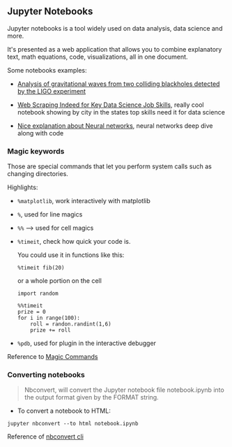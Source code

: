 ## Jupyter Notebooks

Jupyter notebooks is a tool widely used on data analysis, data science and more. 

It's presented as a web application that allows you to combine explanatory text, math equations, code, visualizations, all in one document. 

Some notebooks examples: 
-  [Analysis of gravitational waves from two colliding blackholes detected by the LIGO experiment](https://www.gw-openscience.org/s/events/GW150914/GW150914_tutorial.html)

- [Web Scraping Indeed for Key Data Science Job Skills](https://nbviewer.jupyter.org/github/jmsteinw/Notebooks/blob/master/IndeedJobs.ipynb), really cool notebook showing by city in the states top skills need it for data science

- [Nice explanation about Neural networks](http://nbviewer.jupyter.org/github/masinoa/machine_learning/blob/master/04_Neural_Networks.ipynb), neural networks deep dive along with code

### Magic keywords

 Those are special commands that let you perform system calls such as changing directories. 

Highlights: 
* `%matplotlib`, work interactively with matplotlib 
* `%`, used for line magics
    
* `%%` --> used for cell magics

* `%timeit`, check how quick your code is. 

    You could use it in functions like this: 

    `%timeit fib(20)`

    or a whole portion on the cell

    ```
    import random 

    %%timeit 
    prize = 0 
    for i in range(100):
        roll = randon.randint(1,6)
        prize += roll
    ```

* `%pdb`, used for plugin in the interactive debugger

Reference to [Magic Commands](https://ipython.readthedocs.io/en/stable/interactive/magics.html)

### Converting notebooks

>Nbconvert, will convert the Jupyter notebook file notebook.ipynb into the output format given by the FORMAT string.

- To convert a notebook to HTML:

`jupyter nbconvert --to html notebook.ipynb`

Reference of [nbconvert cli](https://nbconvert.readthedocs.io/en/latest/usage.html)

